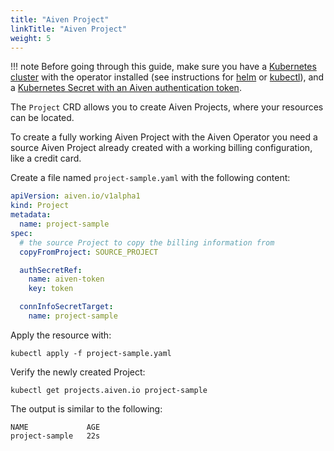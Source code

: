 ```yaml
---
title: "Aiven Project"
linkTitle: "Aiven Project"
weight: 5
---
```


!!! note
    Before going through this guide, make sure you have a [Kubernetes cluster](../installation/prerequisites.md) with the operator installed (see instructions for [helm](../installation/helm.md) or [kubectl](../installation/kubectl.md)), 
    and a [Kubernetes Secret with an Aiven authentication token](../authentication.md).

The `Project` CRD allows you to create Aiven Projects, where your resources can be located.

To create a fully working Aiven Project with the Aiven Operator you need a source Aiven Project already created with a working billing configuration, like a credit card.

Create a file named `project-sample.yaml` with the following content:

```yaml
apiVersion: aiven.io/v1alpha1
kind: Project
metadata:
  name: project-sample
spec:
  # the source Project to copy the billing information from
  copyFromProject: SOURCE_PROJECT

  authSecretRef:
    name: aiven-token
    key: token

  connInfoSecretTarget:
    name: project-sample
```

Apply the resource with:

```shell
kubectl apply -f project-sample.yaml
```

Verify the newly created Project:

```shell
kubectl get projects.aiven.io project-sample
```

The output is similar to the following:

```{ .shell .no-copy }
NAME             AGE
project-sample   22s
```
